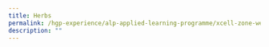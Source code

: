 ```yaml
---
title: Herbs
permalink: /hgp-experience/alp-applied-learning-programme/xcell-zone-website/home/others/plants/herbs/
description: ""
---
```


